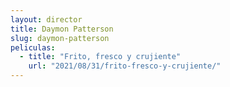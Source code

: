 ```yaml
---
layout: director
title: Daymon Patterson
slug: daymon-patterson
peliculas:
  - title: "Frito, fresco y crujiente"
    url: "2021/08/31/frito-fresco-y-crujiente/"
---
```

